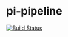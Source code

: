 # pi-pipeline

[![Build Status](http://ec2-3-226-49-86.compute-1.amazonaws.com/buildStatus/icon?job=pi-pipeline)](http://ec2-3-226-49-86.compute-1.amazonaws.com/job/pi-pipeline/)
